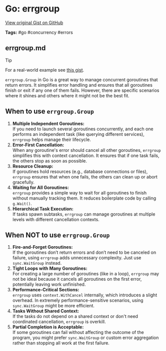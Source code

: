# Go: errgroup 

[View original Gist on GitHub](https://gist.github.com/Integralist/5685562cd874cce18d5d00714fe0a2c7)

**Tags:** #go #concurrency #errors

## errgroup.md

> [!TIP]
> For a real-world example see [this gist][real-world].

`errgroup.Group` in Go is a great way to manage concurrent goroutines that return errors. It simplifies error handling and ensures that all goroutines finish or exit if any one of them fails. However, there are specific scenarios where it shines and others where it might not be the best fit.

## When to use `errgroup.Group`

1. **Multiple Independent Goroutines:**  
  If you need to launch several goroutines concurrently, and each one performs an independent task (like querying different services), `errgroup` helps manage their lifecycle.
2. **Error-First Cancellation:**  
  When any goroutine's error should cancel all other goroutines, `errgroup` simplifies this with context cancellation. It ensures that if one task fails, the others stop as soon as possible.
3. **Resource Cleanup:**  
  If goroutines hold resources (e.g., database connections or files), `errgroup` ensures that when one fails, the others can clean up or abort gracefully.
4. **Waiting for All Goroutines:**  
  `errgroup` provides a simple way to wait for all goroutines to finish without manually tracking them. It reduces boilerplate code by calling `g.Wait()`.
5. **Hierarchical Task Execution:**  
  If tasks spawn subtasks, `errgroup` can manage goroutines at multiple levels with different cancellation contexts.

## When NOT to use `errgroup.Group`

1. **Fire-and-Forget Goroutines:**  
  If the goroutines don’t return errors and don’t need to be canceled on failure, using `errgroup` adds unnecessary complexity. Just use `sync.WaitGroup` instead.
2. **Tight Loops with Many Goroutines:**  
  For creating a large number of goroutines (like in a loop), `errgroup` may not be ideal because it cancels all goroutines on the first error, potentially leaving work unfinished.
3. **Performance-Critical Sections:**  
  `errgroup` uses `context.WithCancel` internally, which introduces a slight overhead. In extremely performance-sensitive scenarios, using `sync.WaitGroup` might be more efficient.
4. **Tasks Without Shared Context:**  
  If the tasks do not depend on a shared context or don't need coordinated cancellation, `errgroup` is overkill.
5. **Partial Completion is Acceptable:**  
  If some goroutines can fail without affecting the outcome of the program, you might prefer `sync.WaitGroup` or custom error aggregation rather than stopping all work at the first failure.

[real-world]: https://gist.github.com/Integralist/927f91c34be67499a6a1a430ddaebe92#file-2-main-go


